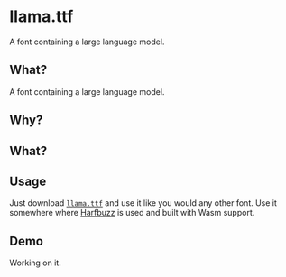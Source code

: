 # llama.ttf

A font containing a large language model.

## What?

A font containing a large language model.

## Why?

## What?

## Usage

Just download [`llama.ttf`](https://github.com/fuglede/llama.ttf/raw/master/llamattf/llama.ttf) and use it like you would any other font. Use it somewhere where [Harfbuzz](https://github.com/harfbuzz/harfbuzz) is used and built with Wasm support.

## Demo

Working on it.